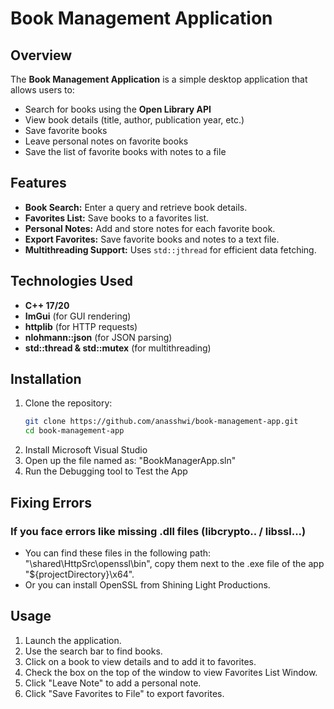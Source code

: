 # Book Management Application

## Overview
The **Book Management Application** is a simple desktop application that allows users to:
- Search for books using the **Open Library API**
- View book details (title, author, publication year, etc.)
- Save favorite books
- Leave personal notes on favorite books
- Save the list of favorite books with notes to a file

## Features
- **Book Search:** Enter a query and retrieve book details.
- **Favorites List:** Save books to a favorites list.
- **Personal Notes:** Add and store notes for each favorite book.
- **Export Favorites:** Save favorite books and notes to a text file.
- **Multithreading Support:** Uses `std::jthread` for efficient data fetching.

## Technologies Used
- **C++ 17/20**
- **ImGui** (for GUI rendering)
- **httplib** (for HTTP requests)
- **nlohmann::json** (for JSON parsing)
- **std::thread & std::mutex** (for multithreading)

## Installation
1. Clone the repository:
   ```sh
   git clone https://github.com/anasshwi/book-management-app.git
   cd book-management-app
   ```
2. Install Microsoft Visual Studio
3. Open up the file named as: "BookManagerApp.sln"
4. Run the Debugging tool to Test the App
   
## Fixing Errors
### If you face errors like missing .dll files (libcrypto.. / libssl...)
- You can find these files in the following path: "\shared\HttpSrc\openssl\bin", copy them next to the .exe file of the app "${projectDirectory}\x64\".
- Or you can install OpenSSL from Shining Light Productions.

## Usage
1. Launch the application.
2. Use the search bar to find books.
3. Click on a book to view details and to add it to favorites.
4. Check the box on the top of the window to view Favorites List Window.
5. Click "Leave Note" to add a personal note.
6. Click "Save Favorites to File" to export favorites.

